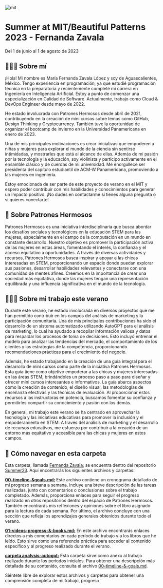 ![mit](https://github.com/patroneshermosos-oficial/Summer23/assets/72468795/61d448bb-6a07-4672-8ebc-9df15c8770ae)
# Summer at MIT/Beautiful Patterns 2023 - Fernanda Zavala
Del 1 de junio al 1 de agosto de 2023

## 🙋🏻‍♀️ Sobre mí

¡Hola! Mi nombre es María Fernanda Zavala López y soy de Aguascalientes, México. Tengo experiencia en programación, ya que estudié programación técnica en la preparatoria y recientemente completé mi carrera en Ingeniería en Inteligencia Artificial. Estoy a punto de comenzar una especialización en Calidad de Software. Actualmente, trabajo como Cloud & DevOps Engineer desde mayo de 2022.

He estado involucrada con Patrones Hermosos desde abril de 2021, contribuyendo en la creación de mini cursos sobre temas como GitHub, Design Thinking y Cryptocurrency. También tuve la oportunidad de organizar el bootcamp de invierno en la Universidad Panamericana en enero de 2023.

Una de mis principales motivaciones es crear iniciativas que empoderen a niñas y mujeres para explorar el mundo de la ciencia sin sentirse intimidadas, y mostrarles que está al alcance de ellas. Además de mi pasión por la tecnología y la educación, soy violinista y participo activamente en el ensamble clásico y de cuerdas de mi universidad. Me enorgullece ser presidenta del capítulo estudiantil de ACM-W Panamericana, promoviendo a las mujeres en ingeniería.

Estoy emocionada de ser parte de este proyecto de verano en el MIT y espero poder contribuir con mis habilidades y conocimientos para generar un impacto positivo. ¡No dudes en contactarme si tienes alguna pregunta o si quieres conectarte!

## 🔎 Sobre Patrones Hermosos

Patrones Hermosos es una iniciativa interdisciplinaria que busca abordar los desafíos sociales y tecnológicos en la educación STEM para las mujeres, especialmente en el campo de la computación en un mundo en constante desarrollo. Nuestro objetivo es promover la participación activa de las mujeres en estas áreas, fomentando el interés, la confianza y el acceso equitativo a oportunidades. A través de diversas actividades y recursos, Patrones Hermosos busca inspirar y apoyar a las chicas interesadas en STEM, proporcionando un espacio donde puedan explorar sus pasiones, desarrollar habilidades relevantes y conectarse con una comunidad de mentes afines. Creemos en la importancia de crear una sociedad más equitativa, donde las mujeres tengan una representación equilibrada y una influencia significativa en el mundo de la tecnología.

## 👩🏻‍💻 Sobre mi trabajo este verano

Durante este verano, he estado involucrada en diversos proyectos que me han permitido contribuir en los campos del análisis de marketing y la participación comunitaria. Una de mis principales contribuciones ha sido el desarrollo de un sistema automatizado utilizando AutoGPT para el análisis de marketing, lo cual ha ayudado a recopilar información valiosa y datos para respaldar los procesos de toma de decisiones. Esto incluyó entrenar el modelo para analizar las tendencias del mercado, el comportamiento de los clientes y las estrategias de la competencia, proporcionando recomendaciones prácticas para el crecimiento del negocio.

Además, he estado trabajando en la creación de una guía integral para el desarrollo de mini cursos como parte de la iniciativa Patrones Hermosos. Esta guía tiene como objetivo empoderar a las chicas y mujeres interesadas en las áreas STEM, brindándoles un proceso paso a paso para diseñar y ofrecer mini cursos interesantes e informativos. La guía abarca aspectos como la creación de contenido, el diseño visual, las metodologías de enseñanza efectivas y las técnicas de evaluación. Al proporcionar estos recursos a las instructoras en potencia, buscamos fomentar su confianza y permitirles compartir su conocimiento y pasión con los demás.

En general, mi trabajo este verano se ha centrado en aprovechar la tecnología y las iniciativas educativas para promover la inclusión y el empoderamiento en STEM. A través del análisis de marketing y el desarrollo de recursos educativos, me esfuerzo por contribuir a la creación de un entorno más equitativo y accesible para las chicas y mujeres en estos campos.

## 🧭 Cómo navegar en esta carpeta

Esta carpeta, llamada [Fernanda Zavala](https://github.com/patroneshermosos-oficial/Summer23/tree/main/FernandaZavala), se encuentra dentro del repositorio [Summer23](https://github.com/patroneshermosos-oficial/Summer23/tree/main). Aquí encontrarás los siguientes archivos y carpetas:

**[00-timeline-&goals.md:](https://github.com/patroneshermosos-oficial/Summer23/blob/main/FernandaZavala/00-timeline-%26-goals.md)** Este archivo contiene un cronograma detallado de mi progreso semana a semana. Incluye una breve descripción de las tareas realizadas, junto con comentarios o conclusiones sobre el trabajo completado. Además, proporciona enlaces para seguir el progreso realizado en otros repositorios dentro del espacio de Patrones Hermosos. También encontrarás mis reflexiones y opiniones sobre el libro asignado para la lectura de cada semana. Por último, el archivo concluye con una sección que refleja los aprendizajes generales obtenidos durante todo el verano.

**[01-videos-progress-&-books.md:](https://github.com/patroneshermosos-oficial/Summer23/blob/main/FernandaZavala/01-videos-progress-%26-books.md)** En este archivo encontrarás enlaces directos a mis comentarios en cada período de trabajo y a los libros que he leído. Esto sirve como una referencia práctica para acceder al contenido específico y al progreso realizado durante el verano.

**[carpeta analysis-autogpt:](https://github.com/patroneshermosos-oficial/Summer23/tree/main/FernandaZavala/01-analysis-autogpt)** Esta carpeta sirve como anexo al trabajo realizado durante los períodos iniciales. Para obtener una descripción más detallada de su contenido, consulta el archivo [00-timeline-&-goals.md](https://github.com/patroneshermosos-oficial/Summer23/blob/main/FernandaZavala/00-timeline-%26-goals.md).

Siéntete libre de explorar estos archivos y carpetas para obtener una comprensión completa de mi trabajo, progreso
